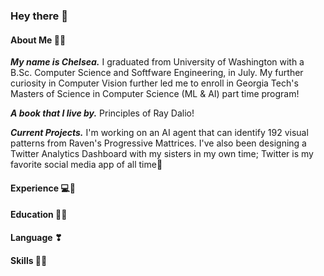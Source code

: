 ### Hey there 👋

#### About Me 🥰🎀
***My name is Chelsea.*** I graduated from University of Washington with a B.Sc. Computer Science and Softfware Engineering, in July. My further curiosity in Computer Vision  further led me to enroll in Georgia Tech's Masters of Science in Computer Science (ML & AI) part time program! 

***A book that I live by.*** Principles of Ray Dalio! 

***Current Projects.*** I'm working on an AI agent that can identify 192 visual patterns from Raven's Progressive Mattrices. I've also been designing a Twitter Analytics Dashboard with my sisters in my own time; Twitter is my favorite social media app of all time👀



#### Experience 💻📍



#### Education 👩‍🎓



#### Language ❣



#### Skills 🐱‍💻

